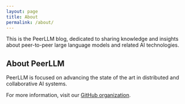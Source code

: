 ```yaml
---
layout: page
title: About
permalink: /about/
---
```


This is the PeerLLM blog, dedicated to sharing knowledge and insights about peer-to-peer large language models and related AI technologies.

## About PeerLLM

PeerLLM is focused on advancing the state of the art in distributed and collaborative AI systems.

For more information, visit our [GitHub organization](https://github.com/PeerLLM).
